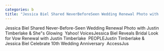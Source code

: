 ```yaml
---
categories: b
title: "Jessica Biel Shared NeverBeforeSeen Wedding Renewal Photo with Justin Timberlake  Shes Glowing  Yahoo Voices"
---
```

Jessica Biel Shared Never-Before-Seen Wedding Renewal Photo with Justin Timberlake & She"s Glowing&nbsp;&nbsp;Yahoo! VoicesJessica Biel Reveals Bridal Look for Vow Renewal with Justin Timberlake&nbsp;&nbsp;PEOPLEJustin Timberlake & Jessica Biel Celebrate 10th Wedding Anniversary&nbsp;&nbsp;AccessJus